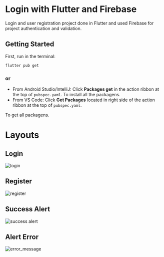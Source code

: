 # Login with Flutter and Firebase
Login and user registration project done in Flutter and used Firebase for project authentication and validation.

## Getting Started

First, run in the terminal:
```bash
flutter pub get
```
### or
-   From Android Studio/IntelliJ: Click  **Packages get**  in the action ribbon at the top of  `pubspec.yaml`.
To install all the packagens.
-   From VS Code: Click  **Get Packages**  located in right side of the action ribbon at the top of  `pubspec.yaml`.

To get all packagens.

# Layouts

## Login
![login](https://user-images.githubusercontent.com/77401158/162595790-1c62568c-18cc-4cff-9515-630fb94255d0.jpeg)

## Register
![register](https://user-images.githubusercontent.com/77401158/162595814-8c0ad283-5aea-4a1e-adab-cf53b086834d.jpeg)

## Success Alert
![success alert](https://user-images.githubusercontent.com/77401158/162595822-70d0c272-2c82-43ba-b6c3-8fffc83e72ba.jpeg)

## Alert Error
![error_message](https://user-images.githubusercontent.com/77401158/162595831-7882a37d-daff-4faa-b8d1-f217426eb7ae.jpeg)
